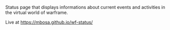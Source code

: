 Status page that displays informations about current events and activities in the virtual world of warframe.

Live at https://mbosa.github.io/wf-status/
